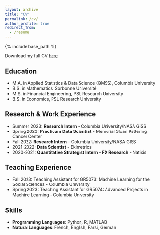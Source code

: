 ```yaml
---
layout: archive
title: "CV"
permalink: /cv/
author_profile: true
redirect_from:
  - /resume
---
```


{% include base_path %}

Download my full CV [here](https://emileDesmaili.github.io/files/CV.pdf)


## Education

* M.A. in Applied Statistics & Data Science (QMSS), Columbia University
* B.S. in Mathematics, Sorbonne Université
* M.S. in Financial Engineering, PSL Research University
* B.S. in Economics, PSL Research University


## Research & Work Experience

* Summer 2023: **Research Intern** - Columbia University/NASA GISS
* Spring 2023: **Practicum Data Scientist** - Memorial Sloan Kettering Cancer Center
* Fall 2022: **Research Intern** - Columbia University/NASA GISS
* 2021-2022: **Data Scientist** - Ekimetrics
* 2020-2021: **Quantitative Strategist Intern - FX Research** - Natixis


## Teaching Experience

* Fall 2023: Teaching Assistant for GR5073: Machine Learning for the Social Sciences - Columbia University
* Spring 2023: Teaching Assistant for GR5074: Advanced Projects in Machine Learning - Columbia University


## Skills

* **Programming Languages**: Python, R, MATLAB
* **Natural Languages**: French, English, Farsi, German



